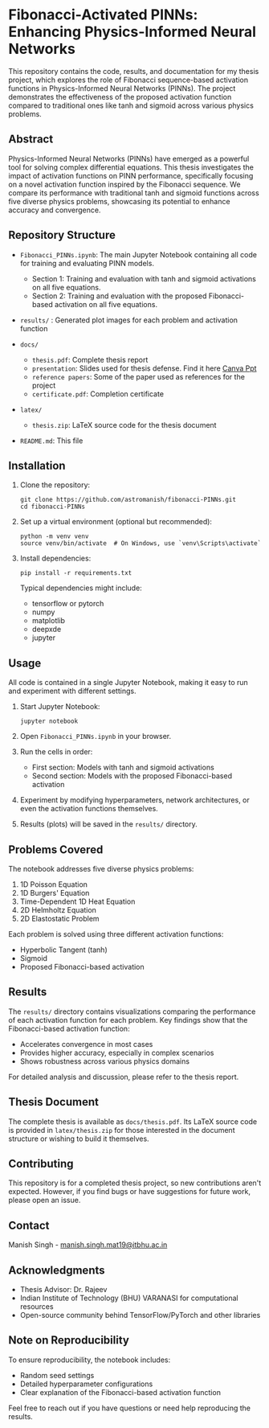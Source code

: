 # Fibonacci-Activated PINNs: Enhancing Physics-Informed Neural Networks

This repository contains the code, results, and documentation for my thesis project, which explores the role of Fibonacci sequence-based activation functions in Physics-Informed Neural Networks (PINNs). The project demonstrates the effectiveness of the proposed activation function compared to traditional ones like tanh and sigmoid across various physics problems.

## Abstract

Physics-Informed Neural Networks (PINNs) have emerged as a powerful tool for solving complex differential equations. This thesis investigates the impact of activation functions on PINN performance, specifically focusing on a novel activation function inspired by the Fibonacci sequence. We compare its performance with traditional tanh and sigmoid functions across five diverse physics problems, showcasing its potential to enhance accuracy and convergence.

## Repository Structure

- `Fibonacci_PINNs.ipynb`: The main Jupyter Notebook containing all code for training and evaluating PINN models.
  - Section 1: Training and evaluation with tanh and sigmoid activations on all five equations.
  - Section 2: Training and evaluation with the proposed Fibonacci-based activation on all five equations.

- `results/` : Generated plot images for each problem and activation function

- `docs/`
  - `thesis.pdf`: Complete thesis report
  - `presentation`: Slides used for thesis defense. Find it here [Canva Ppt](https://www.canva.com/design/DAGHFFvpyUM/9LlI44cvoajoWKCo_3sNxg/edit?utm_content=DAGHFFvpyUM&utm_campaign=designshare&utm_medium=link2&utm_source=sharebutton)
  - `reference papers`: Some of the paper used as references for the project
  - `certificate.pdf`: Completion certificate

- `latex/`
  - `thesis.zip`: LaTeX source code for the thesis document

- `README.md`: This file

## Installation

1. Clone the repository:
   ```
   git clone https://github.com/astromanish/fibonacci-PINNs.git
   cd fibonacci-PINNs
   ```

2. Set up a virtual environment (optional but recommended):
   ```
   python -m venv venv
   source venv/bin/activate  # On Windows, use `venv\Scripts\activate`
   ```

3. Install dependencies:
   ```
   pip install -r requirements.txt
   ```

   Typical dependencies might include:
   - tensorflow or pytorch
   - numpy
   - matplotlib
   - deepxde
   - jupyter

## Usage

All code is contained in a single Jupyter Notebook, making it easy to run and experiment with different settings.

1. Start Jupyter Notebook:
   ```
   jupyter notebook
   ```

2. Open `Fibonacci_PINNs.ipynb` in your browser.

3. Run the cells in order:
   - First section: Models with tanh and sigmoid activations
   - Second section: Models with the proposed Fibonacci-based activation

4. Experiment by modifying hyperparameters, network architectures, or even the activation functions themselves.

5. Results (plots) will be saved in the `results/` directory.

## Problems Covered

The notebook addresses five diverse physics problems:

1. 1D Poisson Equation
2. 1D Burgers' Equation
3. Time-Dependent 1D Heat Equation
4. 2D Helmholtz Equation
5. 2D Elastostatic Problem

Each problem is solved using three different activation functions:
- Hyperbolic Tangent (tanh)
- Sigmoid
- Proposed Fibonacci-based activation

## Results

The `results/` directory contains visualizations comparing the performance of each activation function for each problem. Key findings show that the Fibonacci-based activation function:

- Accelerates convergence in most cases
- Provides higher accuracy, especially in complex scenarios
- Shows robustness across various physics domains

For detailed analysis and discussion, please refer to the thesis report.

## Thesis Document

The complete thesis is available as `docs/thesis.pdf`. Its LaTeX source code is provided in `latex/thesis.zip` for those interested in the document structure or wishing to build it themselves.

## Contributing

This repository is for a completed thesis project, so new contributions aren't expected. However, if you find bugs or have suggestions for future work, please open an issue.


## Contact

Manish Singh - manish.singh.mat19@itbhu.ac.in


## Acknowledgments

- Thesis Advisor: Dr. Rajeev
- Indian Institute of Technology (BHU) VARANASI for computational resources
- Open-source community behind TensorFlow/PyTorch and other libraries

## Note on Reproducibility

To ensure reproducibility, the notebook includes:
- Random seed settings
- Detailed hyperparameter configurations
- Clear explanation of the Fibonacci-based activation function

Feel free to reach out if you have questions or need help reproducing the results.